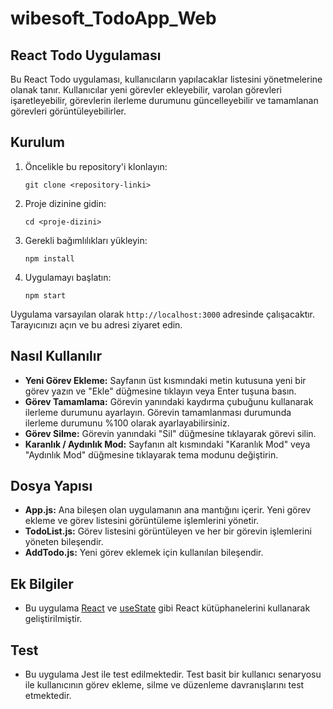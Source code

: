 # wibesoft_TodoApp_Web
## React Todo Uygulaması

Bu React Todo uygulaması, kullanıcıların yapılacaklar listesini yönetmelerine olanak tanır. Kullanıcılar yeni görevler ekleyebilir, varolan görevleri işaretleyebilir, görevlerin ilerleme durumunu güncelleyebilir ve tamamlanan görevleri görüntüleyebilirler.

## Kurulum

1. Öncelikle bu repository'i klonlayın:

    ```
    git clone <repository-linki>
    ```

2. Proje dizinine gidin:

    ```
    cd <proje-dizini>
    ```

3. Gerekli bağımlılıkları yükleyin:

    ```
    npm install
    ```

4. Uygulamayı başlatın:

    ```
    npm start
    ```

Uygulama varsayılan olarak `http://localhost:3000` adresinde çalışacaktır. Tarayıcınızı açın ve bu adresi ziyaret edin.

## Nasıl Kullanılır

- **Yeni Görev Ekleme:** Sayfanın üst kısmındaki metin kutusuna yeni bir görev yazın ve "Ekle" düğmesine tıklayın veya Enter tuşuna basın.
- **Görev Tamamlama:** Görevin yanındaki kaydırma çubuğunu kullanarak ilerleme durumunu ayarlayın. Görevin tamamlanması durumunda ilerleme durumunu %100 olarak ayarlayabilirsiniz.
- **Görev Silme:** Görevin yanındaki "Sil" düğmesine tıklayarak görevi silin.
- **Karanlık / Aydınlık Mod:** Sayfanın alt kısmındaki "Karanlık Mod" veya "Aydınlık Mod" düğmesine tıklayarak tema modunu değiştirin.

## Dosya Yapısı

- **App.js:** Ana bileşen olan uygulamanın ana mantığını içerir. Yeni görev ekleme ve görev listesini görüntüleme işlemlerini yönetir.
- **TodoList.js:** Görev listesini görüntüleyen ve her bir görevin işlemlerini yöneten bileşendir.
- **AddTodo.js:** Yeni görev eklemek için kullanılan bileşendir.

## Ek Bilgiler

- Bu uygulama [React](https://reactjs.org/) ve [useState](https://reactjs.org/docs/hooks-state.html) gibi React kütüphanelerini kullanarak geliştirilmiştir.

## Test
- Bu uygulama Jest ile test edilmektedir. Test basit bir kullanıcı senaryosu ile kullanıcının görev ekleme, silme ve düzenleme davranışlarını test etmektedir.


